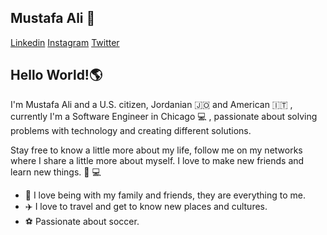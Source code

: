 ## Mustafa Ali 👋
[Linkedin](www.linkedin.com/in/mustafa-ali-9a7213198) 
[Instagram](https://www.instagram.com/mustafaphp/) [Twitter](https://twitter.com/mustafafuadali)


## Hello World!:earth_americas: 

I'm Mustafa Ali and a U.S. citizen, Jordanian :jordan: and American 🇮🇹 , currently I'm a Software Engineer in Chicago :computer: , passionate about solving problems with technology and creating different solutions.

Stay free to know a little more about my life, follow me on my networks where I share a little more about myself. I love to make new friends and learn new things. :rocket: :computer:

* :house_with_garden: I love being with my family and friends, they are everything to me.
* :airplane: I love to travel and get to know new places and cultures.
* :soccer: Passionate about soccer.
<!--
**mustafaaliphp/mustafaaliphp** is a ✨ _special_ ✨ repository because its `README.md` (this file) appears on your GitHub profile.

Here are some ideas to get you started:

- 🔭 I’m currently working on ...
- 🌱 I’m currently learning ...
- 👯 I’m looking to collaborate on ...
- 🤔 I’m looking for help with ...
- 💬 Ask me about ...
- 📫 How to reach me: ...
- 😄 Pronouns: ...
- ⚡ Fun fact: ...
-->
